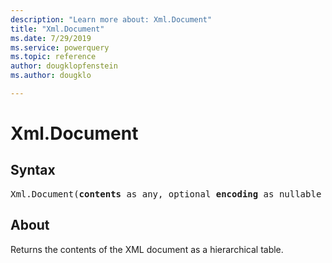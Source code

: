 ```yaml
---
description: "Learn more about: Xml.Document"
title: "Xml.Document"
ms.date: 7/29/2019
ms.service: powerquery
ms.topic: reference
author: dougklopfenstein
ms.author: dougklo

---
```

# Xml.Document

  
## Syntax

<pre>
Xml.Document(<b>contents</b> as any, optional <b>encoding</b> as nullable number) as table
</pre>
  
## About  
Returns the contents of the XML document as a hierarchical table.
